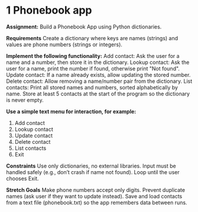# 1 Phonebook app

**Assignment:** Build a Phonebook App using Python dictionaries.

**Requirements**
Create a dictionary where keys are names (strings) and values are phone numbers (strings or integers).

**Implement the following functionality:**
Add contact: Ask the user for a name and a number, then store it in the dictionary.
Lookup contact: Ask the user for a name, print the number if found, otherwise print "Not found".
Update contact: If a name already exists, allow updating the stored number.
Delete contact: Allow removing a name/number pair from the dictionary.
List contacts: Print all stored names and numbers, sorted alphabetically by name.
Store at least 5 contacts at the start of the program so the dictionary is never empty.

**Use a simple text menu for interaction, for example:**

1. Add contact
2. Lookup contact
3. Update contact
4. Delete contact
5. List contacts
6. Exit

**Constraints**
Use only dictionaries, no external libraries.
Input must be handled safely (e.g., don’t crash if name not found).
Loop until the user chooses Exit.

**Stretch Goals**
Make phone numbers accept only digits.
Prevent duplicate names (ask user if they want to update instead).
Save and load contacts from a text file (phonebook.txt) so the app remembers data between runs.
